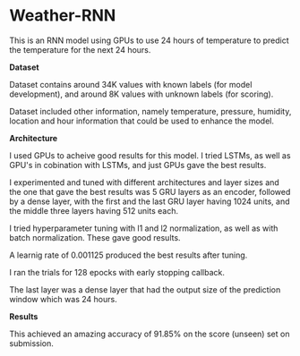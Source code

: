# Weather-RNN
This is an RNN model using GPUs to use 24 hours of temperature to predict the temperature for the next 24 hours.

**Dataset**

Dataset contains around 34K values with known labels (for model development), and around 8K values with unknown labels (for scoring).

Dataset included other information, namely temperature, pressure, humidity, location and hour information that could be used to enhance the model.

**Architecture**

I used GPUs to acheive good results for this model. I tried LSTMs, as well as GPU's in cobination with LSTMs, and just GPUs gave the best results.

I experimented and tuned with different architectures and layer sizes and the one that gave the best results was 5 GRU layers as an encoder, followed by a dense layer, with the first and the last GRU layer having 1024 units, and the middle three layers having 512 units each.

I tried hyperparameter tuning with l1 and l2 normalization, as well as with batch normalization. These gave good results.

A learnig rate of 0.001125 produced the best results after tuning. 

I ran the trials for 128 epocks with early stopping callback.

The last layer was a dense layer that had the output size of the prediction window which was 24 hours.

**Results**

This achieved an amazing accuracy of 91.85% on the score (unseen) set on submission.
